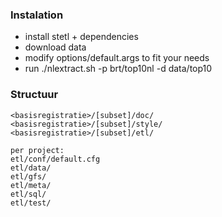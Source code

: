 ### Instalation

* install stetl + dependencies
* download data
* modify options/default.args to fit your needs
* run ./nlextract.sh -p brt/top10nl -d data/top10

### Structuur

```
<basisregistratie>/[subset]/doc/
<basisregistratie>/[subset]/style/
<basisregistratie>/[subset]/etl/

per project:
etl/conf/default.cfg
etl/data/
etl/gfs/
etl/meta/
etl/sql/
etl/test/
```